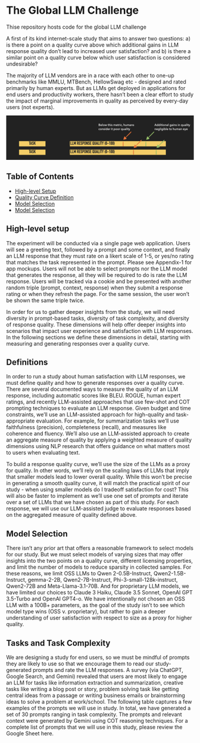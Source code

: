 # The Global LLM Challenge
Thise repository hosts code for the global LLM challenge

A first of its kind internet-scale study that aims to answer two questions: a) is there a point on a quality curve above which additional gains in LLM response quality don’t lead to increased user satisfaction? and b) is there a similar point on a quality curve below which user satisfaction is considered undesirable? 


The majority of LLM vendors are in a race with each other to one-up benchmarks like MMLU, MTBench, HellowSwag etc - designed and rated primarily by human experts. But as LLMs get deployed in applications for end users and productivity workers, there hasn’t been a clear effort to study the impact of marginal improvements in quality as perceived by every-day users (not experts). 


![Response Quality Curve Measurement](static/response-quality-curve.png)

## Table of Contents

- [High-level Setup](#high-level-setup)
- [Quality Curve Definition](#definitions)
- [Model Selection](#model-selection)
- [Model Selection](#task-selection)


## High-level setup
The experiment will be conducted via a single page web application. Users will see a greeting text, followed by a prompt and some context, and finally an LLM response that they must rate on a likert scale of 1-5, or yes/no rating that matches the task represented in the prompt. Please see Appendix-1 for app mockups. Users will not be able to select prompts nor the LLM model that generates the response, all they will be required to do is rate the LLM response. Users will be tracked via a cookie and be presented with another random triple (prompt, context, response) when they submit a response rating or when they refresh the page. For the same session, the user won’t be shown the same triple twice. 

In order for us to gather deeper insights from the study, we will need diversity in prompt-based tasks, diversity of task complexity, and diversity of response quality. These dimensions will help offer deeper insights into scenarios that impact user experience and satisfaction with LLM responses. In the following sections we define these dimensions in detail, starting with measuring and generating responses over a quality curve.

## Definitions
In order to run a study about human satisfaction with LLM responses, we must define quality and how to generate responses over a quality curve. There are several documented ways to measure the quality of an LLM response, including automatic scores like BLEU. ROGUE, human expert ratings, and recently LLM-assisted approaches that use few-shot and COT prompting techniques to evaluate an LLM response. Given budget and time constraints, we’ll use an LLM-assisted approach for high-quality and task-appropriate evaluation. For example, for summarization tasks we’ll use faithfulness (precision), completeness (recall), and measures like coherence and fluency. We’ll also use an LLM-assisted approach to create an aggregate measure of quality by applying a weighted measure of quality dimensions using NLP research that offers guidance on what matters most to users when evaluating text.

To build a response quality curve, we’ll use the size of the LLMs as a proxy for quality. In other words, we’ll rely on the scaling laws of LLMs that imply that smaller models lead to lower overall quality. While this won’t be precise in generating a smooth quality curve, it will match the practical spirit of our study - when using smaller models do I tradeoff satisfaction for cost? This will also be faster to implement as we’ll use one set of prompts and iterate over a set of LLMs that we have chosen as part of this study. For each response, we will use our LLM-assisted judge to evaluate responses based on the aggregated measure of quality defined above. 

## Model Selection
There isn’t any prior art that offers a reasonable framework to select models for our study. But we must select models of varying sizes that may offer insights into the two points on a quality curve, different licensing properties, and limit the number of models to reduce sparsity in collected samples. For these reasons, we limit OSS LLMs to Qwen 2-0.5B-Instruct, Qwen2-1.5B-Instruct, gemma-2-2B, Qwen2-7B-Instruct, Phi-3-small-128k-instruct, Qwen2-72B and Meta-Llama-3.1-70B. And for proprietary LLM models, we have limited our choices to Claude 3 Haiku, Claude 3.5 Sonnet, OpenAI GPT 3.5-Turbo and OpenAI GPT4-o. We have intentionally not chosen an OSS LLM with a 100B+ parameters, as the goal of the study isn’t to see which model type wins (OSS v. proprietary), but rather to gain a deeper understanding of user satisfaction with respect to size as a proxy for higher quality. 

## Tasks and Task Complexity
We are designing a study for end users, so we must be mindful of prompts they are likely to use so that we encourage them to read our study-generated prompts and rate the LLM responses. A survey (via ChatGPT, Google Search, and Gemini) revealed that users are most likely to engage an LLM for tasks like information extraction and summarization, creative tasks like writing a blog post or story, problem solving task like getting central ideas from a passage or writing business emails or brainstorming ideas to solve a problem at work/school. The following table captures a few examples of the prompts we will use in study. In total, we have generated a set of 30 prompts ranging in task complexity. The prompts and relevant context were generated by Gemini using COT reasoning techniques. For a complete list of prompts that we will use in this study, please review the Google Sheet here. 